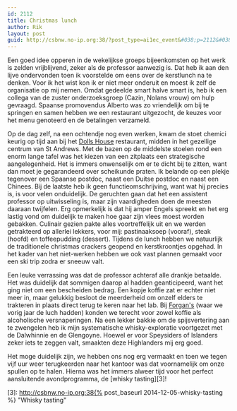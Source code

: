 ```yaml
---
id: 2112
title: Christmas lunch
author: Rik
layout: post
guid: http://csbnw.no-ip.org:38/?post_type=ai1ec_event&#038;p=2112&#038;instance_id=
---
```

Een goed idee opperen in de wekelijkse groeps bijeenkomsten op het werk is zelden vrijblijvend, zeker als de professor aanwezig is. Dat heb ik aan den lijve ondervonden toen ik voorstelde om eens over de kerstlunch na te denken. Voor ik het wist kon ik er niet meer onderuit en moest ik zelf de organisatie op mij nemen. Omdat gedeelde smart halve smart is, heb ik een collega van de zuster onderzoeksgroep (Cazin, Nolans vrouw) om hulp gevraagd. Spaanse promovendus Alberto was zo vriendelijk om bij te springen en samen hebben we een restaurant uitgezocht, de keuzes voor het menu genoteerd en de betalingen verzameld.

Op de dag zelf, na een ochtendje nog even werken, kwam de stoet chemici keurig op tijd aan bij het [Dolls House][1] restaurant, midden in het gezellige centrum van St Andrews. Met de bazen op de middelste stoelen rond een enorm lange tafel was het kiezen van een zitplaats een strategische aangelegenheid. Het is immers onwenselijk om er te dicht bij te zitten, want dan moet je gegarandeerd over scheikunde praten. Ik belande op een plekje tegenover een Spaanse postdoc, naast een Duitse postdoc en naast een Chinees. Bij de laatste heb ik geen functieomschrijving, want wat hij precies is, is voor velen onduidelijk. De geruchten gaan dat het een assistent professor op uitwisseling is, maar zijn vaardigheden doen de meesten daaraan twijfelen. Erg opmerkelijk is dat hij amper Engels spreekt en het erg lastig vond om duidelijk te maken hoe gaar zijn vlees moest worden gebakken. Culinair gezien pakte alles voortreffelijk uit en we werden getrakteerd op allerlei lekkers, voor mij: pastinaaksoep (vooraf), steak (hoofd) en toffeepudding (dessert). Tijdens de lunch hebben we natuurlijk de traditionele christmas crackers geopend en kerstkroontjes opgehad. In het kader van het niet-werken hebben we ook vast plannen gemaakt voor een ski trip zodra er sneeuw valt.

Een leuke verrassing was dat de professor achteraf alle drankje betaalde. Het was duidelijk dat sommigen daarop al hadden geanticipeerd, want het ging niet om een bescheiden bedrag. Een kopje koffie zat er echter niet meer in, maar gelukkig besloot de meerderheid om onzelf elders te trakteren in plaats direct terug te keren naar het lab. Bij [Forgan's][2] (waar we vorig jaar de luch hadden) konden we terecht voor zowel koffie als alcoholische versnaperingen. Na een lekker bakkie om de spijsvertering aan te zwengelen heb ik mijn systematische whisky-exploratie voortgezet met de Dalwhinnie en de Glengoyne. Hoewel er voor Speysiders of Islanders zeker iets te zeggen valt, smaakten deze Highlanders mij erg goed.

Het moge duidelijk zijn, we hebben ons nog erg vermaakt en toen we tegen vijf uur weer terugkeerden naar het kantoor was dat voornamelijk om onze spullen op te halen. Hierna was het immers alweer tijd voor het perfect aansluitende avondprogramma, de [whisky tasting][3]!

 [1]: http://dollshousestandrews.co.uk/
 [2]: http://www.forgansstandrews.co.uk/
 [3]: http://csbnw.no-ip.org:38{% post_baseurl 2014-12-05-whisky-tasting %} "Whisky tasting"